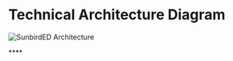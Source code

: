 # Technical Architecture Diagram

![SunbirdED Architecture](https://imgr.whimsical.com/object/VY5wnTJohcY5Y39oifY7FH)

&#x20;****&#x20;
